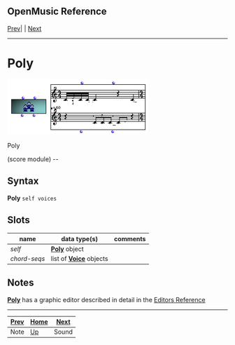 OpenMusic Reference  
---  
[Prev](note)| | [Next](sound)  
  
* * *

# Poly

![](figures/classes/poly.png)

  
  
Poly  
  
(score module) \--  

## Syntax

 **Poly** ` self voices `

## Slots

name| data type(s)| comments  
---|---|---  
 _self_ | [ **Poly**](poly) object|  
 _chord-seqs_ |  list of [**Voice**](voice) objects|  
  
## Notes

[ **Poly**](poly) has a graphic editor described in detail in the
[Editors Reference](editors.notation)

* * *

[Prev](note)| [Home](index)| [Next](sound)  
---|---|---  
Note| [Up](classref.main)| Sound

